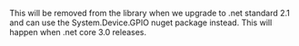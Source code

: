 This will be removed from the library when we upgrade to .net standard 2.1 and can use the System.Device.GPIO nuget package instead. This will happen when .net core 3.0 releases.